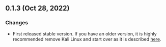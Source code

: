 ## 0.1.3 (Oct 28, 2022)

### Changes

- First released stable version. If you have an older version, it is highly recommended remove Kali Linux and start over as it is described [here](https://medium.com/@idna.project/b9229c010440#cde3).
